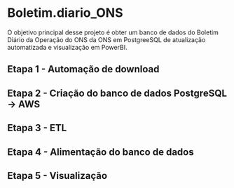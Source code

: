 # Boletim.diario_ONS


O objetivo principal desse projeto é obter um banco de dados do Boletim Diário da Operação do ONS da ONS em PostgreeSQL de atualização automatizada e visualização em PowerBI.

## Etapa 1 - Automação de download

## Etapa 2 - Criação do banco de dados PostgreSQL -> AWS

## Etapa 3 - ETL

## Etapa 4 - Alimentação do banco de dados

## Etapa 5 - Visualização
